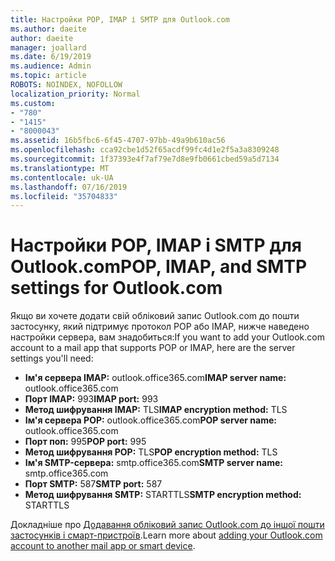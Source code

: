 ```yaml
---
title: Настройки POP, IMAP і SMTP для Outlook.com
ms.author: daeite
author: daeite
manager: joallard
ms.date: 6/19/2019
ms.audience: Admin
ms.topic: article
ROBOTS: NOINDEX, NOFOLLOW
localization_priority: Normal
ms.custom:
- "780"
- "1415"
- "8000043"
ms.assetid: 16b5fbc6-6f45-4707-97bb-49a9b610ac56
ms.openlocfilehash: cca92cbe1d52f65acdf99fc4d1e2f5a3a8309248
ms.sourcegitcommit: 1f37393e4f7af79e7d8e9fb0661cbed59a5d7134
ms.translationtype: MT
ms.contentlocale: uk-UA
ms.lasthandoff: 07/16/2019
ms.locfileid: "35704833"
---
```

# <a name="pop-imap-and-smtp-settings-for-outlookcom"></a><span data-ttu-id="a1978-102">Настройки POP, IMAP і SMTP для Outlook.com</span><span class="sxs-lookup"><span data-stu-id="a1978-102">POP, IMAP, and SMTP settings for Outlook.com</span></span>

<span data-ttu-id="a1978-103">Якщо ви хочете додати свій обліковий запис Outlook.com до пошти застосунку, який підтримує протокол POP або IMAP, нижче наведено настройки сервера, вам знадобиться:</span><span class="sxs-lookup"><span data-stu-id="a1978-103">If you want to add your Outlook.com account to a mail app that supports POP or IMAP, here are the server settings you'll need:</span></span>
  
- <span data-ttu-id="a1978-104">**Ім'я сервера IMAP:** outlook.office365.com</span><span class="sxs-lookup"><span data-stu-id="a1978-104">**IMAP server name:** outlook.office365.com</span></span>
- <span data-ttu-id="a1978-105">**Порт IMAP:** 993</span><span class="sxs-lookup"><span data-stu-id="a1978-105">**IMAP port:** 993</span></span>
- <span data-ttu-id="a1978-106">**Метод шифрування IMAP:** TLS</span><span class="sxs-lookup"><span data-stu-id="a1978-106">**IMAP encryption method:** TLS</span></span>
- <span data-ttu-id="a1978-107">**Ім'я сервера POP:** outlook.office365.com</span><span class="sxs-lookup"><span data-stu-id="a1978-107">**POP server name:** outlook.office365.com</span></span>  
- <span data-ttu-id="a1978-108">**Порт поп:** 995</span><span class="sxs-lookup"><span data-stu-id="a1978-108">**POP port:** 995</span></span>  
- <span data-ttu-id="a1978-109">**Метод шифрування POP:** TLS</span><span class="sxs-lookup"><span data-stu-id="a1978-109">**POP encryption method:** TLS</span></span>  
- <span data-ttu-id="a1978-110">**Ім'я SMTP-сервера:** smtp.office365.com</span><span class="sxs-lookup"><span data-stu-id="a1978-110">**SMTP server name:** smtp.office365.com</span></span>
- <span data-ttu-id="a1978-111">**Порт SMTP:** 587</span><span class="sxs-lookup"><span data-stu-id="a1978-111">**SMTP port:** 587</span></span>
- <span data-ttu-id="a1978-112">**Метод шифрування SMTP:** STARTTLS</span><span class="sxs-lookup"><span data-stu-id="a1978-112">**SMTP encryption method:** STARTTLS</span></span>

<span data-ttu-id="a1978-113">Докладніше про [Додавання обліковий запис Outlook.com до іншої пошти застосунків і смарт-пристроїв](https://support.office.com/article/73f3b178-0009-41ae-aab1-87b80fa94970?wt.mc_id=Office_Outlook_com_Alchemy).</span><span class="sxs-lookup"><span data-stu-id="a1978-113">Learn more about [adding your Outlook.com account to another mail app or smart device](https://support.office.com/article/73f3b178-0009-41ae-aab1-87b80fa94970?wt.mc_id=Office_Outlook_com_Alchemy).</span></span>